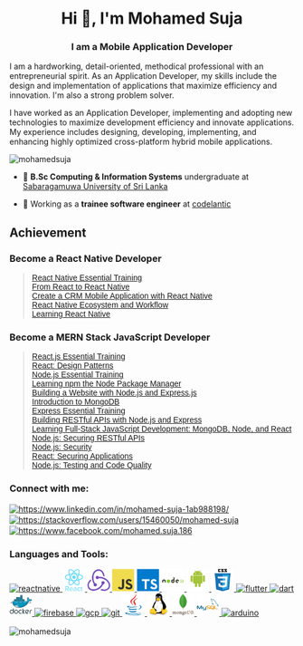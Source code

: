 <h1 align="center">Hi 👋, I'm Mohamed Suja</h1>
<h3 align="center">I am a Mobile Application Developer</h3>

<p>
I am a hardworking, detail-oriented, methodical professional with an entrepreneurial spirit. As an Application Developer, my skills include the design and implementation of applications that maximize efficiency and innovation. I'm also a strong problem solver.

I have worked as an Application Developer, implementing and adopting new technologies to maximize development efficiency and innovate applications. My experience includes designing, developing, implementing, and enhancing highly optimized cross-platform hybrid mobile applications.
</p>

<p align="left"> <img src="https://komarev.com/ghpvc/?username=mohamedsuja&label=Profile%20views&color=0e75b6&style=flat" alt="mohamedsuja" /> </p>

- 🏬 **B.Sc Computing & Information Systems** undergraduate at [Sabaragamuwa University of Sri Lanka][uni]

- 🏦 Working as a **trainee software engineer** at [codelantic][off]

## Achievement 

### Become a React Native Developer
 <blockquote align="left" class="badgr-badge" style="font-family: Helvetica, Roboto, &quot;Segoe UI&quot;, Calibri, sans-serif;">
 <div>
 <a href="https://www.linkedin.com/learning/certificates/08945b3665780650eac14742e2f1da4899d5a0a6b9073b05fbe5a6942bada997">
 <span aria-hidden="true">React Native Essential Training</span>
 </a>
 </div>
  <div> 
 <a href="https://www.linkedin.com/learning/certificates/2781dba94a5d9cf3293ddeec681dabcc99aa38dafb7cf7185e59b0ec0a0e20bd">
 <span aria-hidden="true">From React to React Native</span>
 </a>
 </div>
 <div> 
 <a href="https://www.linkedin.com/learning/certificates/11051aed6205be9ed01242bd18a5d65f081d7312ebf60f86cd4b0fd949010c66">
 <span aria-hidden="true">Create a CRM Mobile Application with React Native</span>
 </a>
 </div>
 <div> 
 <a href="https://www.linkedin.com/learning/certificates/ab5f57157cd7f70da1ad1cb26f314bf14aaaca0f6ff8c923064f6741b3623341">
 <span aria-hidden="true">React Native Ecosystem and Workflow</span>
 </a>
 </div>
 <div> 
  <a href="https://www.linkedin.com/learning/certificates/25471577326374a537127a0dd3de3f207efa7f97e90aa9e440959c8cc4903627">
 <span aria-hidden="true">Learning React Native</span>
 </a>
 </div>
</blockquote>

### Become a MERN Stack JavaScript Developer
 <blockquote align="left" class="badgr-badge" style="font-family: Helvetica, Roboto, &quot;Segoe UI&quot;, Calibri, sans-serif;">
 <div>
 <a href="https://www.linkedin.com/learning/certificates/248445e0759b6822f3dc3efcc22c93e2afdd61124df2d0a23f116f426b7f4b2b?trk=share_certificate">
 <span aria-hidden="true">React.js Essential Training</span>
 </a>
 </div>
 
 <div>
 <a href="https://www.linkedin.com/learning/certificates/dcbaf66c597c74f46b267e34b3eba22eea9a77cee5cd0edbd0fd2a0fdf7bc6c0?trk=share_certificate">
 <span aria-hidden="true">React: Design Patterns</span>
 </a>
 </div>
 
 <div>
 <a href="https://www.linkedin.com/learning/certificates/bdcd67d22058678a021e917c969a8e990102182dd079a894247bb2e490c88305?trk=share_certificate">
 <span aria-hidden="true">Node.js Essential Training</span>
 </a>
 </div>
 
 <div>
 <a href="https://www.linkedin.com/learning/certificates/add96dd029827bc40688be8788ae0c2f5e3ef55b1477338b1e797cbcbc190160?trk=share_certificate">
 <span aria-hidden="true">Learning npm the Node Package Manager</span>
 </a>
 </div>
 
 <div>
 <a href="https://www.linkedin.com/learning/certificates/f804685cbac4109cc88c90a1860b3668139ea221516ae32b0ec00ca3e3cbccea?trk=share_certificate">
 <span aria-hidden="true">Building a Website with Node.js and Express.js</span>
 </a>
 </div>
 
 <div>
 <a href="https://www.linkedin.com/learning/certificates/5d4dce3bd6bbe5ff788ce9fbc51de25dea222711048283ee4751627b7b13793a?trk=share_certificate">
 <span aria-hidden="true">Introduction to MongoDB</span>
 </a>
 </div>
 
 <div>
 <a href="https://www.linkedin.com/learning/certificates/92d50b63e865034200dd488c6492cd1d4d661be4f170cf12997d1aa52312fca2?trk=share_certificate">
 <span aria-hidden="true">Express Essential Training</span>
 </a>
 </div>
 
 <div>
 <a href="https://www.linkedin.com/learning/certificates/fb97f0b23aa0e0a9d0379e5719a0b3a53787cc3aac64035121ee8b6c3034e334?trk=share_certificate">
 <span aria-hidden="true">Building RESTful APIs with Node.js and Express</span>
 </a>
 </div>
 
 <div>
 <a href="https://www.linkedin.com/learning/certificates/3eb19c0a0c2553976ca3809e8c555a5d62bffef3af510c930b8d447d0da77b5b?trk=share_certificate">
 <span aria-hidden="true">Learning Full-Stack JavaScript Development: MongoDB, Node, and React</span>
 </a>
 </div>
 
 <div>
 <a href="https://www.linkedin.com/learning/certificates/0718aaee9864e5051161dbcc9acff288717722d93468455ee5c660f4182d4451?trk=share_certificate">
 <span aria-hidden="true">Node.js: Securing RESTful APIs</span>
 </a>
 </div>
 
 <div>
 <a href="https://www.linkedin.com/learning/certificates/dcc51b4bf9c1eb8f16798d096997e35d7592191c8daded713203f953205063c0?trk=share_certificate">
 <span aria-hidden="true">Node.js: Security</span>
 </a>
 </div>
 
 <div>
 <a href="https://www.linkedin.com/learning/certificates/0b8a0049e37f027e83f7f7a6b017706fa8218c016fedab746e54579ff507f4b5?trk=share_certificate">
 <span aria-hidden="true">React: Securing Applications</span>
 </a>
 </div>
 
 <div>
 <a href="https://www.linkedin.com/learning/certificates/0abe1fb546c9fdf7e2aff2b0ca4a47fe2a4c98115cd8c4d1d9969ab1690e299f">
 <span aria-hidden="true">Node.js: Testing and Code Quality</span>
 </a>
 </div>

</blockquote>

<h3 align="left">Connect with me:</h3>
<p align="left">
<a href="https://linkedin.com/in/https://www.linkedin.com/in/mohamed-suja-1ab988198/" target="blank"><img align="center" src="https://raw.githubusercontent.com/rahuldkjain/github-profile-readme-generator/master/src/images/icons/Social/linked-in-alt.svg" alt="https://www.linkedin.com/in/mohamed-suja-1ab988198/" height="30" width="40" /></a>
<a href="https://stackoverflow.com/users/https://stackoverflow.com/users/15460050/mohamed-suja" target="blank"><img align="center" src="https://raw.githubusercontent.com/rahuldkjain/github-profile-readme-generator/master/src/images/icons/Social/stack-overflow.svg" alt="https://stackoverflow.com/users/15460050/mohamed-suja" height="30" width="40" /></a>
<a href="https://fb.com/https://www.facebook.com/mohamed.suja.186" target="blank"><img align="center" src="https://raw.githubusercontent.com/rahuldkjain/github-profile-readme-generator/master/src/images/icons/Social/facebook.svg" alt="https://www.facebook.com/mohamed.suja.186" height="30" width="40" /></a>
</p>

<h3 align="left">Languages and Tools:</h3>

<p align="left">
  
   <a href="https://reactnative.dev/" target="_blank" rel="noreferrer"> <img src="https://reactnative.dev/img/header_logo.svg" alt="reactnative" width="40" height="40"/> </a> <a href="https://reactjs.org/" target="_blank" rel="noreferrer"> <img src="https://raw.githubusercontent.com/devicons/devicon/master/icons/react/react-original-wordmark.svg" alt="react" width="40" height="40"/> </a> <a href="https://redux.js.org" target="_blank" rel="noreferrer"> <img src="https://raw.githubusercontent.com/devicons/devicon/master/icons/redux/redux-original.svg" alt="redux" width="40" height="40"/> 
 <a href="https://developer.mozilla.org/en-US/docs/Web/JavaScript" target="_blank" rel="noreferrer"> <img src="https://raw.githubusercontent.com/devicons/devicon/master/icons/javascript/javascript-original.svg" alt="javascript" width="40" height="40"/> </a> 
 </a> <a href="https://www.typescriptlang.org/" target="_blank" rel="noreferrer"> <img src="https://raw.githubusercontent.com/devicons/devicon/master/icons/typescript/typescript-original.svg" alt="typescript" width="40" height="40"/> </a> 
  <a href="https://nodejs.org" target="_blank" rel="noreferrer"> <img src="https://raw.githubusercontent.com/devicons/devicon/master/icons/nodejs/nodejs-original-wordmark.svg" alt="nodejs" width="40" height="40"/> </a><a href="https://developer.android.com" target="_blank" rel="noreferrer"> <img src="https://raw.githubusercontent.com/devicons/devicon/master/icons/android/android-original-wordmark.svg" alt="android" width="40" height="40"/> </a>  <a href="https://www.w3schools.com/css/" target="_blank" rel="noreferrer"> <img src="https://raw.githubusercontent.com/devicons/devicon/master/icons/css3/css3-original-wordmark.svg" alt="css3" width="40" height="40"/> </a> <a href="https://flutter.dev" target="_blank" rel="noreferrer"> <img src="https://www.vectorlogo.zone/logos/flutterio/flutterio-icon.svg" alt="flutter" width="40" height="40"/> </a> <a href="https://dart.dev" target="_blank" rel="noreferrer"> <img src="https://www.vectorlogo.zone/logos/dartlang/dartlang-icon.svg" alt="dart" width="40" height="40"/> </a> <a href="https://www.docker.com/" target="_blank" rel="noreferrer"> <img src="https://raw.githubusercontent.com/devicons/devicon/master/icons/docker/docker-original-wordmark.svg" alt="docker" width="40" height="40"/> </a> <a href="https://firebase.google.com/" target="_blank" rel="noreferrer"> <img src="https://www.vectorlogo.zone/logos/firebase/firebase-icon.svg" alt="firebase" width="40" height="40"/> </a>  <a href="https://cloud.google.com" target="_blank" rel="noreferrer"> <img src="https://www.vectorlogo.zone/logos/google_cloud/google_cloud-icon.svg" alt="gcp" width="40" height="40"/> </a> <a href="https://git-scm.com/" target="_blank" rel="noreferrer"> <img src="https://www.vectorlogo.zone/logos/git-scm/git-scm-icon.svg" alt="git" width="40" height="40"/> </a><a href="https://www.java.com" target="_blank" rel="noreferrer"> <img src="https://raw.githubusercontent.com/devicons/devicon/master/icons/java/java-original.svg" alt="java" width="40" height="40"/> </a> <a href="https://www.linux.org/" target="_blank" rel="noreferrer"> <img src="https://raw.githubusercontent.com/devicons/devicon/master/icons/linux/linux-original.svg" alt="linux" width="40" height="40"/> </a> <a href="https://www.mongodb.com/" target="_blank" rel="noreferrer"> <img src="https://raw.githubusercontent.com/devicons/devicon/master/icons/mongodb/mongodb-original-wordmark.svg" alt="mongodb" width="40" height="40"/> </a> <a href="https://www.mysql.com/" target="_blank" rel="noreferrer"> <img src="https://raw.githubusercontent.com/devicons/devicon/master/icons/mysql/mysql-original-wordmark.svg" alt="mysql" width="40" height="40"/> </a> <a href="https://www.arduino.cc/" target="_blank" rel="noreferrer"> <img src="https://cdn.worldvectorlogo.com/logos/arduino-1.svg" alt="arduino" width="40" height="40"/> </a>
  
 

</p>


<p>
  <img align="center" src="https://github-readme-stats.vercel.app/api/top-langs?username=mohamedsuja&show_icons=true&locale=en&layout=compact" alt="mohamedsuja" /></p>
  
  
  
  
  [uni]: https://www.sab.ac.lk/
  [off]: https://codelantic.com/
